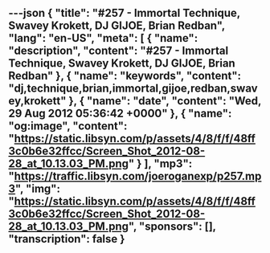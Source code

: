 ---json
{
  "title": "#257 - Immortal Technique, Swavey Krokett, DJ GIJOE, Brian Redban",
  "lang": "en-US",
  "meta": [
    {
      "name": "description",
      "content": "#257 - Immortal Technique, Swavey Krokett, DJ GIJOE, Brian Redban"
    },
    {
      "name": "keywords",
      "content": "dj,technique,brian,immortal,gijoe,redban,swavey,krokett"
    },
    {
      "name": "date",
      "content": "Wed, 29 Aug 2012 05:36:42 +0000"
    },
    {
      "name": "og:image",
      "content": "https://static.libsyn.com/p/assets/4/8/f/f/48ff3c0b6e32ffcc/Screen_Shot_2012-08-28_at_10.13.03_PM.png"
    }
  ],
  "mp3": "https://traffic.libsyn.com/joeroganexp/p257.mp3",
  "img": "https://static.libsyn.com/p/assets/4/8/f/f/48ff3c0b6e32ffcc/Screen_Shot_2012-08-28_at_10.13.03_PM.png",
  "sponsors": [],
  "transcription": false
}
---
<episode-header />

<timemark seconds="0" />

<transcribe-call-to-action />

<episode-footer />